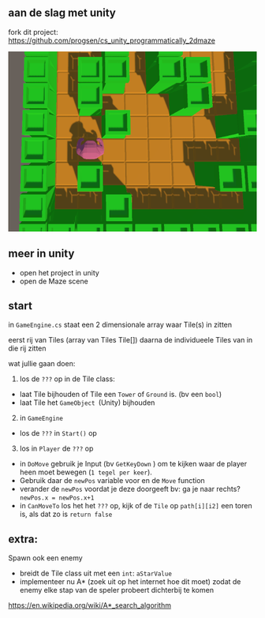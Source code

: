 ## aan de slag met unity


fork dit project:
https://github.com/progsen/cs_unity_programmatically_2dmaze

![](img/result.PNG)

## meer in unity

- open het project in unity
- open de Maze scene

## start
 

in `GameEngine.cs` staat een 2 dimensionale array waar Tile(s) in zitten

eerst rij van Tiles (array van Tiles Tile[])
daarna de individueele Tiles van in die rij zitten

wat jullie gaan doen:

1) los de `???` op in de Tile class:
- laat Tile bijhouden of Tile een  `Tower` of `Ground` is. (bv een `bool`)
- laat Tile het `GameObject `(Unity) bijhouden 

2) in `GameEngine`
- los de `???` in `Start()` op

3) los in `Player` de `???` op
- in `DoMove` gebruik je Input (bv `GetKeyDown` ) om te kijken waar de player heen moet bewegen (`1 tegel per keer`). 
- Gebruik daar de `newPos` variable voor en de `Move` function
- verander de `newPos` voordat je deze doorgeeft bv: ga je naar rechts? `newPos.x = newPos.x+1`
- in `CanMoveTo` los het het `???` op, kijk of de `Tile` op `path[i][i2]` een toren is, als dat zo is `return false`


## extra:

Spawn ook een enemy

- breidt de Tile class uit met een `int`: `aStarValue`
- implementeer nu A* (zoek uit op het internet hoe dit moet) zodat de enemy elke stap van de speler probeert dichterbij te komen

https://en.wikipedia.org/wiki/A*_search_algorithm
